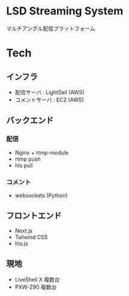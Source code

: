 # LSD Streaming System

マルチアングル配信プラットフォーム

# Tech

## インフラ
* 配信サーバ : LightSail (AWS)
* コメントサーバ : EC2 (AWS)

## バックエンド

### 配信

* Nginx + rtmp-module
* rtmp push
* hls pull

### コメント

* websockets (Python)

## フロントエンド
* Next.js
* Tailwind CSS
* hls.js

## 現地
* LiveShell X 複数台
* PXW-Z90 複数台